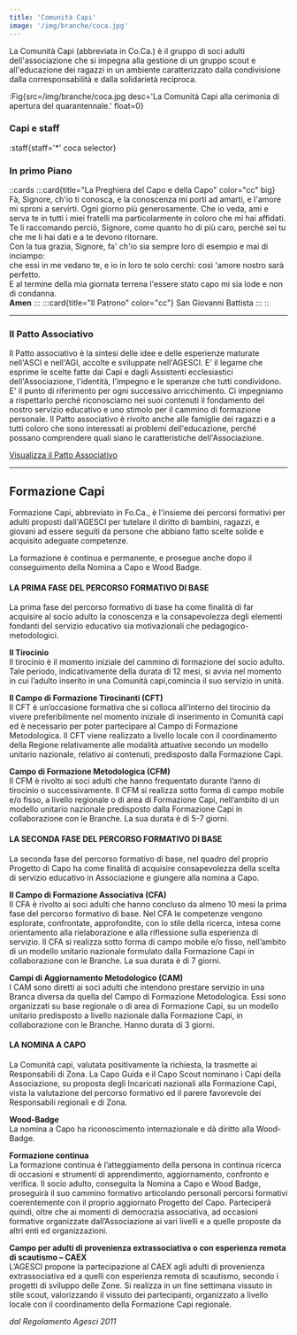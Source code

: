 ```yaml
---
title: 'Comunità Capi'
image: '/img/branche/coca.jpg'
---
```


La Comunità Capi (abbreviata in Co.Ca.) è il gruppo di soci adulti dell'associazione che si impegna alla gestione di un gruppo scout e all'educazione dei ragazzi in un ambiente caratterizzato dalla condivisione dalla corresponsabilità e dalla solidarietà reciproca.

:Fig{src=/img/branche/coca.jpg desc='La Comunità Capi alla cerimonia di apertura del quarantennale.' float=0}

### Capi e staff

:staff{staff='*' coca selector}

### In primo Piano

::cards
:::card{title="La Preghiera del Capo e della Capo" color="cc" big}
Fà, Signore, ch'io ti conosca, e la conoscenza mi porti ad amarti, e l'amore mi sproni a servirti. Ogni giorno più generosamente. Che io veda, ami e serva te in tutti i miei fratelli ma particolarmente in coloro che mi hai affidati. Te li raccomando perciò, Signore, come quanto ho di più caro, perché sei tu che me li hai dati e a te devono ritornare.  
Con la tua grazia, Signore, fa' ch'io sia sempre loro di esempio e mai di inciampo:  
che essi in me vedano te, e io in loro te solo cerchi: così 'amore nostro sarà perfetto.  
E al termine della mia giornata terrena l'essere stato capo mi sia lode e non di condanna.  
__Amen__
:::
:::card{title="Il Patrono" color="cc"}
San Giovanni Battista
:::
::

---

### Il Patto Associativo

Il Patto associativo è la sintesi delle idee e delle esperienze maturate nell'ASCI e nell'AGI, accolte e sviluppate nell'AGESCI.
E' il legame che esprime le scelte fatte dai Capi e dagli Assistenti ecclesiastici dell'Associazione, l'identità, l'impegno e le speranze che tutti condividono. E' il punto di riferimento per ogni successivo arricchimento.
Ci impegniamo a rispettarlo perché riconosciamo nei suoi contenuti il fondamento del nostro servizio educativo e uno stimolo per il cammino di formazione personale.
Il Patto associativo è rivolto anche alle famiglie dei ragazzi e a tutti coloro che sono interessati ai problemi dell'educazione, perché possano comprendere quali siano le caratteristiche dell'Associazione.


 [Visualizza il Patto Associativo](https://www.agesci.it/?wpfb_dl=2082)

---

## Formazione Capi 

Formazione Capi, abbreviato in Fo.Ca., è l'insieme dei percorsi formativi per adulti proposti dall'AGESCI per tutelare il diritto di bambini, ragazzi, e giovani ad essere seguiti da persone che abbiano fatto scelte solide e acquisito adeguate competenze.

La formazione è continua e permanente, e prosegue anche dopo il conseguimento della Nomina a Capo e Wood Badge.

#### LA PRIMA FASE DEL PERCORSO FORMATIVO DI BASE
La prima fase del percorso formativo di base ha come finalità di far acquisire al socio adulto la conoscenza e la consapevolezza degli elementi fondanti del servizio educativo sia motivazionali che pedagogico-metodologici.

**Il Tirocinio**  
Il tirocinio è il momento iniziale del cammino di formazione del socio adulto.
Tale periodo, indicativamente della durata di 12 mesi, si avvia nel momento in cui l’adulto inserito in una Comunità capi,comincia il suo servizio in unità.

**Il Campo di Formazione Tirocinanti (CFT)**  
Il CFT è un’occasione formativa che si colloca all’interno del tirocinio da vivere preferibilmente nel momento iniziale di inserimento in Comunità capi ed è necessario per poter partecipare al Campo di Formazione Metodologica.
Il CFT viene realizzato a livello locale con il coordinamento della Regione relativamente alle modalità attuative secondo un modello unitario nazionale, relativo ai contenuti, predisposto dalla Formazione Capi.

**Campo di Formazione Metodologica (CFM)**  
Il CFM è rivolto ai soci adulti che hanno frequentato durante l’anno di tirocinio o successivamente.
Il CFM si realizza sotto forma di campo mobile e/o fisso, a livello regionale o di area di Formazione Capi, nell’ambito di un modello unitario nazionale predisposto dalla Formazione Capi in collaborazione con le Branche.
La sua durata è di 5-7 giorni.

#### LA SECONDA FASE DEL PERCORSO FORMATIVO DI BASE

La seconda fase del percorso formativo di base, nel quadro del proprio Progetto di Capo ha come finalità di acquisire consapevolezza della scelta di servizio educativo in Associazione e giungere alla nomina a Capo.

**Il Campo di Formazione Associativa (CFA)**  
Il CFA è rivolto ai soci adulti che hanno concluso da almeno 10 mesi la prima fase del percorso formativo di base. Nel CFA le competenze vengono esplorate, confrontate, approfondite, con lo stile della ricerca, intesa come orientamento alla rielaborazione e alla riflessione sulla esperienza di servizio.
Il CFA si realizza sotto forma di campo mobile e/o fisso, nell’ambito di un modello unitario nazionale formulato dalla Formazione Capi in collaborazione con le Branche.
La sua durata è di 7 giorni.

**Campi di Aggiornamento Metodologico (CAM)**  
I CAM sono diretti ai soci adulti che intendono prestare servizio in una Branca diversa da quella del Campo di Formazione Metodologica.
Essi sono organizzati su base regionale o di area di Formazione Capi, su un modello unitario predisposto a livello nazionale dalla Formazione Capi, in collaborazione con le Branche.
Hanno durata di 3 giorni.

#### LA NOMINA A CAPO  

La Comunità capi, valutata positivamente la richiesta, la trasmette ai Responsabili di Zona.
La Capo Guida e il Capo Scout nominano i Capi della Associazione, su proposta degli Incaricati nazionali alla Formazione Capi, vista la valutazione del percorso formativo ed il parere favorevole dei Responsabili regionali e di Zona.

**Wood-Badge**  
La nomina a Capo ha riconoscimento internazionale e dà diritto alla Wood-Badge.

**Formazione continua**  
La formazione continua è l’atteggiamento della persona in continua ricerca di occasioni e strumenti di apprendimento, aggiornamento, confronto e verifica.
Il socio adulto, conseguita la Nomina a Capo e Wood Badge, proseguirà il suo cammino formativo articolando personali percorsi formativi coerentemente con il proprio aggiornato Progetto del Capo. Parteciperà quindi, oltre che ai momenti di democrazia associativa, ad occasioni formative organizzate dall’Associazione ai vari livelli e a quelle proposte da altri enti ed organizzazioni.

**Campo per adulti di provenienza extrassociativa o con esperienza remota di scautismo – CAEX**  
L’AGESCI propone la partecipazione al CAEX agli adulti di provenienza extrassociativa ed a quelli con esperienza remota di scautismo, secondo i progetti di sviluppo delle Zone.
Si realizza in un fine settimana vissuto in stile scout, valorizzando il vissuto dei partecipanti, organizzato a livello locale con il coordinamento della Formazione Capi regionale.

_dal Regolamento Agesci 2011_
